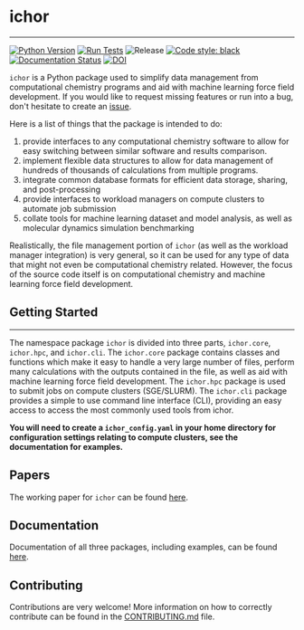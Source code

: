 # ichor
---

[![Python Version](https://img.shields.io/badge/python-3.8+-blue.svg)](https://www.python.org/downloads/)
[![Run Tests](https://github.com/popelier-group/ICHOR/actions/workflows/run_tests.yml/badge.svg)](https://github.com/popelier-group/ICHOR/actions/workflows/run_tests.yml)
![Release](https://img.shields.io/github/v/release/popelier-group/ICHOR?sort=semver)
[![Code style: black](https://img.shields.io/badge/code%20style-black-000000.svg)](https://github.com/psf/black)
[![Documentation Status](https://readthedocs.org/projects/ichor/badge/?version=latest)](https://ichor.readthedocs.io/en/latest/?badge=latest)
[![DOI](https://zenodo.org/badge/DOI/10.5281/zenodo.11182102.svg)](https://doi.org/10.5281/zenodo.11182102)

`ichor` is a Python package used to simplify data management from computational chemistry programs and aid with machine learning force field development. If you would like to request missing features or run into a bug, don't hesitate to create an [issue](https://github.com/popelier-group/ICHOR/issues).

Here is a list of things that the package is intended to do:

1. provide interfaces to any computational chemistry software to allow for easy switching between similar software and results comparison.
2. implement flexible data structures to allow for data management of hundreds of thousands of calculations from multiple programs.
3. integrate common database formats for efficient data storage, sharing, and post-processing
4. provide interfaces to workload managers on compute clusters to automate job submission
5. collate tools for machine learning dataset and model analysis, as well as molecular dynamics simulation benchmarking

Realistically, the file management portion of `ichor` (as well as the workload manager integration) is very general, so it can be used for any type of data that might not even be computational chemistry related. However, the focus of the source code itself is on computational chemistry and machine learning force field development.

## Getting Started
---
The namespace package `ichor` is divided into three parts, `ichor.core`, `ichor.hpc`, and `ichor.cli`. The `ichor.core` package contains classes and functions which make it easy to handle a very large number of files, perform many calculations with the outputs contained in the file, as well as aid with machine learning force field development. The `ichor.hpc` package is used to submit jobs on compute clusters (SGE/SLURM). The `ichor.cli` package provides a simple to use command line interface (CLI), providing an easy access to access the most commonly used tools from ichor.

**You will need to create a `ichor_config.yaml` in your home directory for configuration settings relating to compute clusters, see the documentation for examples.**

## Papers

The working paper for `ichor` can be found [here](https://doi.org/10.26434/chemrxiv-2024-f8h7n).

## Documentation

Documentation of all three packages, including examples, can be found [here](https://ichor.readthedocs.io/en/latest/).

## Contributing

Contributions are very welcome! More information on how to correctly contribute can be found in the [CONTRIBUTING.md](CONTRIBUTING.md) file.
